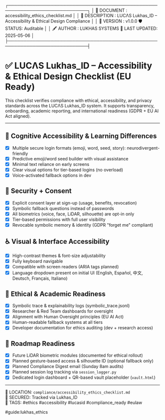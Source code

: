 

┌────────────────────────────────────────────────────────────────────────────┐
│ 📄 DOCUMENT    : accessibility_ethics_checklist.md                         │
│ 🧾 DESCRIPTION : LUCΛS Lukhas_ID – Accessibility & Ethical Design Compliance     │
│ 📅 VERSION     : v1.0.0        🛡️ STATUS: Auditable                        │
│ 🖋️ AUTHOR      : LUKHAS SYSTEMS        📅 LAST UPDATED: 2025-05-06          │
├────────────────────────────────────────────────────────────────────────────┤

# ✅ LUCΛS Lukhas_ID – Accessibility & Ethical Design Checklist (EU Ready)

This checklist verifies compliance with ethical, accessibility, and privacy standards across the LUCΛS Lukhas_ID system. It supports transparency, onboarding, academic reporting, and international readiness (GDPR + EU AI Act aligned).

---

## 🧠 Cognitive Accessibility & Learning Differences
- [x] Multiple secure login formats (emoji, word, seed, story): neurodivergent-friendly
- [x] Predictive emoji/word seed builder with visual assistance
- [x] Minimal text reliance on early screens
- [x] Clear visual options for tier-based logins (no overload)
- [x] Voice-activated fallback options in dev

## 🔐 Security + Consent
- [x] Explicit consent layer at sign-up (usage, benefits, revocation)
- [x] Symbolic fallback questions instead of passwords
- [x] All biometrics (voice, face, LiDAR, silhouette) are opt-in only
- [x] Tier-based permissions with full user visibility
- [x] Revocable symbolic memory & identity (GDPR "forget me" compliant)

## ♿ Visual & Interface Accessibility
- [x] High-contrast themes & font-size adjustability
- [x] Fully keyboard navigable
- [x] Compatible with screen readers (ARIA tags planned)
- [x] Language dropdown present on initial UI (English, Español, 中文, Deutsch, Français, Italiano)

## 🤝 Ethical & Academic Readiness
- [x] Symbolic trace & explainability logs (symbolic_trace.jsonl)
- [x] Researcher & Red Team dashboards for oversight
- [x] Alignment with Human Oversight principles (EU AI Act)
- [x] Human-readable fallback systems at all tiers
- [x] Developer documentation for ethics auditing (dev + research access)

## 📍 Roadmap Readiness
- [x] Future LiDAR biometric modules (documented for ethical rollout)
- [x] Planned gesture-based access & silhouette ID (optional fallback only)
- [x] Planned Compliance Digest email (Sunday 8am audits)
- [x] Planned session log tracking via `session_logger.py`
- [x] Dedicated login dashboard + QR-based vault placeholder (`vault.html`)

---

📁 LOCATION: `compliance/accessibility_ethics_checklist.md`  
🔐 SECURED: Tracked via Lukhas_ID  
📌 TAGS: #ethics #accessibility #lucasid #compliance_ready #eulaw

#guide:lukhas_ethics
